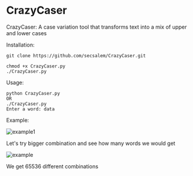 # CrazyCaser
CrazyCaser: A case variation tool that transforms text into a mix of upper and lower cases

Installation:

```
git clone https://github.com/secsalem/CrazyCaser.git
```
```
chmod +x CrazyCaser.py
./CrazyCaser.py
```

Usage:

```
python CrazyCaser.py
OR
./CrazyCaser.py
Enter a word: data
```

Example:


![example1](https://github.com/secsalem/CrazyCaser/assets/122979557/b8f879f5-005a-468d-956d-6f5401283f3e)


Let's try bigger combination and see how many words we would get 


![example](https://github.com/secsalem/CrazyCaser/assets/122979557/b85589d2-380e-4c0c-8590-29f1fc7d650c)

We get 65536 different combinations
